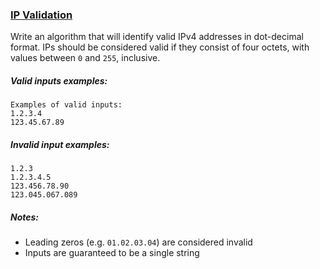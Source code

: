 ### [IP Validation](https://www.codewars.com/kata/515decfd9dcfc23bb6000006/php)

Write an algorithm that will identify valid IPv4 addresses in dot-decimal format. 
IPs should be considered valid if they consist of four octets, with values between `0` and `255`, inclusive.

##### Valid inputs examples:
```
Examples of valid inputs:
1.2.3.4
123.45.67.89
```

##### Invalid input examples:
```
1.2.3
1.2.3.4.5
123.456.78.90
123.045.067.089
```

##### Notes:
* Leading zeros (e.g. `01.02.03.04`) are considered invalid
* Inputs are guaranteed to be a single string
